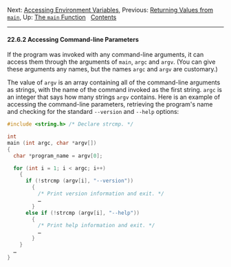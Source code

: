 Next: [Accessing Environment Variables](Environment-Variables.md),
Previous: [Returning Values from `main`](Values-from-main.md), Up:
[The `main` Function](The-main-Function.md)  
[Contents](index.md#SEC_Contents "Table of contents")  

------------------------------------------------------------------------


#### 22.6.2 Accessing Command-line Parameters 


If the program was invoked with any command-line arguments, it can
access them through the arguments of `main`, `argc` and `argv`. (You can
give these arguments any names, but the names `argc` and `argv` are
customary.)

The value of `argv` is an array containing all of the command-line
arguments as strings, with the name of the command invoked as the first
string. `argc` is an integer that says how many strings `argv` contains.
Here is an example of accessing the command-line parameters, retrieving
the program's name and checking for the standard `--version`
and `--help` options:

``` C
#include <string.h> /* Declare strcmp. */

int
main (int argc, char *argv[])
{
  char *program_name = argv[0];

  for (int i = 1; i < argc; i++)
    {
      if (!strcmp (argv[i], "--version"))
        {
          /* Print version information and exit. */
          …
        }
      else if (!strcmp (argv[i], "--help"))
        {
          /* Print help information and exit. */
          …
        }
    }
  …
}
```
